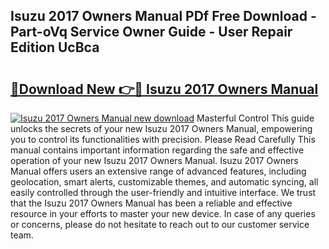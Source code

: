 ## Isuzu 2017 Owners Manual PDf Free Download - Part-oVq Service Owner Guide - User Repair Edition UcBca

# <h2><a href="http://bc4873.oget.top/?id=Isuzu+2017+Owners+Manual">🔗Download New 👉🔴 Isuzu 2017 Owners Manual</a></h2>

[![Isuzu 2017 Owners Manual new download](https://i.imgur.com/5g1atiW.png)](http://bc4873.oget.top/?id=Isuzu+2017+Owners+Manual)
Masterful Control This guide unlocks the secrets of your new Isuzu 2017 Owners Manual, empowering you to control its functionalities with precision. Please Read Carefully This manual contains important information regarding the safe and effective operation of your new Isuzu 2017 Owners Manual. Isuzu 2017 Owners Manual offers users an extensive range of advanced features, including geolocation, smart alerts, customizable themes, and automatic syncing, all easily controlled through the user-friendly and intuitive interface. We trust that the Isuzu 2017 Owners Manual has been a reliable and effective resource in your efforts to master your new device. In case of any queries or concerns, please do not hesitate to reach out to our customer service team.
